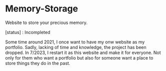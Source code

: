 # Memory-Storage
Website to store your precious memory.

[status] : Incompleted

Some time around 2021, I once want to have my onw website as my portfolio.
Sadly, lacking of time and knowledge, the project has been dropped.
In 7/2023, I restart it as this website and make it for everyone. Not only for them who want a portfolio but also for someone want a place to store things they do in the past. 
